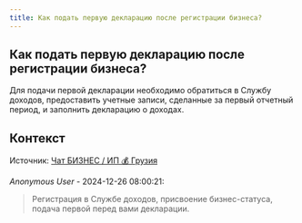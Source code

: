```yaml
---
title: Как подать первую декларацию после регистрации бизнеса?
---
```


## Как подать первую декларацию после регистрации бизнеса?

Для подачи первой декларации необходимо обратиться в Службу доходов, предоставить учетные записи, сделанные за первый отчетный период, и заполнить декларацию о доходах.

## Контекст

Источник: [Чат БИЗНЕС / ИП 💰 Грузия](https://t.me/ip_ge)

_Anonymous User_ - 2024-12-26 08:00:21:

> Регистрация в Службе доходов, присвоение бизнес-статуса, подача первой перед вами декларации.
